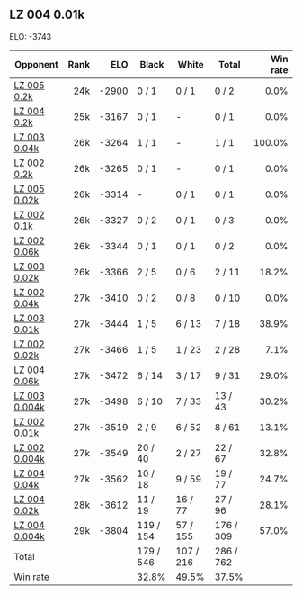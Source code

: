 ## LZ 004 0.01k ##

ELO: -3743

Opponent | Rank | ELO | Black | White | Total | Win rate
---------|-----:|----:|-------|-------|-------|-------:
[LZ 005 0.2k](LZ%20005%200.2k.md) | 24k | -2900 | 0 / 1 | 0 / 1 | 0 / 2 | 0.0%
[LZ 004 0.2k](LZ%20004%200.2k.md) | 25k | -3167 | 0 / 1 | - | 0 / 1 | 0.0%
[LZ 003 0.04k](LZ%20003%200.04k.md) | 26k | -3264 | 1 / 1 | - | 1 / 1 | 100.0%
[LZ 002 0.2k](LZ%20002%200.2k.md) | 26k | -3265 | 0 / 1 | - | 0 / 1 | 0.0%
[LZ 005 0.02k](LZ%20005%200.02k.md) | 26k | -3314 | - | 0 / 1 | 0 / 1 | 0.0%
[LZ 002 0.1k](LZ%20002%200.1k.md) | 26k | -3327 | 0 / 2 | 0 / 1 | 0 / 3 | 0.0%
[LZ 002 0.06k](LZ%20002%200.06k.md) | 26k | -3344 | 0 / 1 | 0 / 1 | 0 / 2 | 0.0%
[LZ 003 0.02k](LZ%20003%200.02k.md) | 26k | -3366 | 2 / 5 | 0 / 6 | 2 / 11 | 18.2%
[LZ 002 0.04k](LZ%20002%200.04k.md) | 27k | -3410 | 0 / 2 | 0 / 8 | 0 / 10 | 0.0%
[LZ 003 0.01k](LZ%20003%200.01k.md) | 27k | -3444 | 1 / 5 | 6 / 13 | 7 / 18 | 38.9%
[LZ 002 0.02k](LZ%20002%200.02k.md) | 27k | -3466 | 1 / 5 | 1 / 23 | 2 / 28 | 7.1%
[LZ 004 0.06k](LZ%20004%200.06k.md) | 27k | -3472 | 6 / 14 | 3 / 17 | 9 / 31 | 29.0%
[LZ 003 0.004k](LZ%20003%200.004k.md) | 27k | -3498 | 6 / 10 | 7 / 33 | 13 / 43 | 30.2%
[LZ 002 0.01k](LZ%20002%200.01k.md) | 27k | -3519 | 2 / 9 | 6 / 52 | 8 / 61 | 13.1%
[LZ 002 0.004k](LZ%20002%200.004k.md) | 27k | -3549 | 20 / 40 | 2 / 27 | 22 / 67 | 32.8%
[LZ 004 0.04k](LZ%20004%200.04k.md) | 27k | -3562 | 10 / 18 | 9 / 59 | 19 / 77 | 24.7%
[LZ 004 0.02k](LZ%20004%200.02k.md) | 28k | -3612 | 11 / 19 | 16 / 77 | 27 / 96 | 28.1%
[LZ 004 0.004k](LZ%20004%200.004k.md) | 29k | -3804 | 119 / 154 | 57 / 155 | 176 / 309 | 57.0%
Total | | | 179 / 546 | 107 / 216 | 286 / 762 | 
Win rate| | | 32.8% | 49.5% | 37.5% | 
